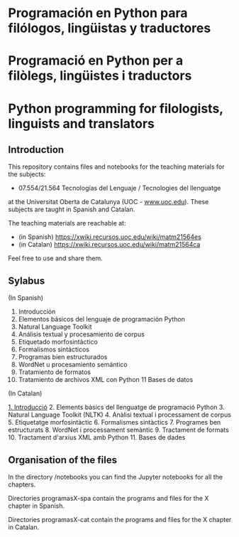# Programación en Python para filólogos, lingüistas y traductores
# Programació en Python per a filòlegs, lingüistes i traductors
# Python programming for filologists, linguists and translators

## Introduction

This repository contains files and notebooks for the teaching materials for the subjects:

- 07.554/21.564 Tecnologías del Lenguaje / Tecnologies del llenguatge

at the Universitat Oberta de Catalunya (UOC - www.uoc.edu). These subjects are taught in Spanish and Catalan.

The teaching materials are reachable at:

- (in Spanish) https://xwiki.recursos.uoc.edu/wiki/matm21564es
- (in Catalan) https://xwiki.recursos.uoc.edu/wiki/matm21564ca

Feel free to use and share them.

## Sylabus

(In Spanish)

1. Introducción
2. Elementos básicos del lenguaje de programación Python
3. Natural Language Toolkit
4. Análisis textual y procesamiento de corpus
5. Etiquetado morfosintáctico
6. Formalismos sintácticos
7. Programas bien estructurados
8. WordNet u procesamiento semántico
9. Tratamiento de formatos
10. Tratamiento de archivos XML con Python
11 Bases de datos

(In Catalan)

[1. Introducció](https://github.com/aoliverg/python/wiki/1.-Introducci%C3%B3)
2. Elements bàsics del llenguatge de programació Python
3. Natural Language Toolkit (NLTK)
4. Anàlisi textual i processament de corpus
5. Etiquetatge morfosintàctic
6. Formalismes sintàctics
7. Programes ben estructurats
8. WordNet i processament semàntic
9. Tractament de formats
10. Tractament d'arxius XML amb Python
11. Bases de dades

## Organisation of the files

In the directory /notebooks you can find the Jupyter notebooks for all the chapters.

Directories programasX-spa contain the programs and files for the X chapter in Spanish.

Directories programasX-cat contain the programs and files for the X chapter in Catalan.
